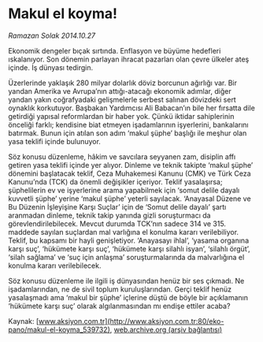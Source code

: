 # Makul el koyma!

*Ramazan Solak 2014.10.27*

<div class="pNewsDetailMainContent" itemprop="articleBody">
 <p>
  Ekonomik dengeler bıçak sırtında. Enflasyon ve büyüme hedefleri ıskalanıyor. Son dönemin parlayan ihracat pazarları olan çevre ülkeler ateş içinde. İş dünyası tedirgin.
 </p>
 <p>
  Üzerlerinde yaklaşık 280 milyar dolarlık döviz borcunun ağırlığı var. Bir yandan Amerika ve Avrupa’nın attığı-atacağı ekonomik adımlar, diğer yandan yakın coğrafyadaki gelişmelerle serbest salınan dövizdeki sert oynaklık korkutuyor. Başbakan Yardımcısı Ali Babacan’ın bile her fırsatta dile getirdiği yapısal reformlardan bir haber yok. Çünkü iktidar sahiplerinin önceliği farklı; kendisine biat etmeyen işadamlarının işyerlerini, bankalarını batırmak. Bunun için atılan son adım ‘makul şüphe’ başlığı ile meşhur olan yasa teklifi içinde bulunuyor.
  <p>
   Söz konusu düzenleme, hâkim ve savcılara seyyanen zam, disiplin affı getiren yasa teklifi içinde yer alıyor. Dinleme ve teknik takipte ‘makul şüphe’ dönemini başlatacak teklif, Ceza Muhakemesi Kanunu (CMK) ve Türk Ceza Kanunu’nda (TCK) da önemli değişikler içeriyor. Teklif yasalaşırsa; şüphelilerin ev ve işyerlerine arama yapabilmek için ‘somut delile dayalı kuvvetli şüphe’ yerine ‘makul şüphe’ yeterli sayılacak. ‘Anayasal Düzene ve Bu Düzenin İşleyişine Karşı Suçlar’ için de ‘Somut delile dayalı’ şartı aranmadan dinleme, teknik takip yanında gizli soruşturmacı da görevlendirilebilecek. Mevcut durumda TCK’nın sadece 314 ve 315. maddede sayılan suçlardan mal varlığına el konulma kararı verilebiliyor. Teklif, bu kapsamı bir hayli genişletiyor. ‘Anayasayı ihlal’, ‘yasama organına karşı suç’, ‘hükümete karşı suç’, ‘hükümete karşı silahlı isyan’, ‘silahlı örgüt’, ‘silah sağlama’ ve ‘suç için anlaşma’ soruşturmalarında da malvarlığına el konulma kararı verilebilecek.
   <p>
    Söz konusu düzenleme ile ilgili iş dünyasından henüz bir ses çıkmadı. Ne işadamlarından, ne de sivil toplum kuruluşlarından. Gerçi teklif henüz yasalaşmadı ama ‘makul bir şüphe’ içlerine düştü de böyle bir açıklamanın ‘hükümete karşı suç’ olarak algılanmasından mı endişe ettiler acaba?
   </p>
  </p>
 </p>
</div>


Kaynak: [www.aksiyon.com.tr](http://www.aksiyon.com.tr:80/eko-pano/makul-el-koyma_539732), [web.archive.org (arşiv bağlantısı)](http://web.archive.org/web/20141223121556/http://www.aksiyon.com.tr:80/eko-pano/makul-el-koyma_539732)
